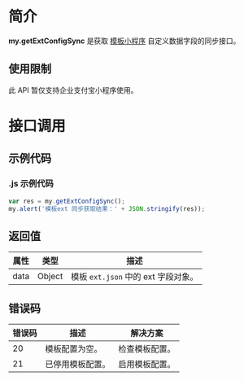 
# 简介
**my.getExtConfigSync** 是获取 [模板小程序](https://opendocs.alipay.com/mini/isv/creatminiapp#%E5%8F%82%E6%95%B0%E8%AF%B4%E6%98%8E) 自定义数据字段的同步接口。

## 使用限制
此 API 暂仅支持企业支付宝小程序使用。

# 接口调用

## 示例代码

### .js 示例代码
```javascript
var res = my.getExtConfigSync();
my.alert('模板ext 同步获取结果：' + JSON.stringify(res));
```

## 返回值
| **属性** | **类型** | **描述** |
| --- | --- | --- |
| data | Object | 模板 `ext.json` 中的 ext 字段对象。 |


## 错误码
| **错误码** | **描述** | **解决方案** |
| --- | --- | --- |
| 20 | 模板配置为空。 | 检查模板配置。 |
| 21 | 已停用模板配置。 | 启用模板配置。 |


